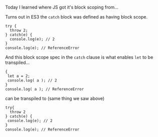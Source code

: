 Today I learned where JS got it's block scoping from...

Turns out in ES3 the `catch` block was defined as having block scope.
```
try {
  throw 2;
} catch(e) {
  console.log(e); // 2
}
console.log(e); // ReferenceError
```

And this block scope spec in the `catch` clause is what enables `let` to be transpiled...
```
{
 let a = 2;
 console.log( a ); // 2
}
console.log( a ); // ReferenceError
```
can be transpiled to (same thing we saw above)
```
try{
  throw 2
} catch(e) {
 console.log(e); // 2
}
console.log(e); // ReferenceError
```

